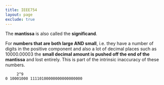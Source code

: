 ```yaml
---
title: IEEE754
layout: page
exclude: true
---
```


The **mantissa** is also called the **significand**.

For **numbers that are both large AND small**, i.e. they have a number of digits in the positive component and also a lot of decimal places such as 10000.00003 the **small decimal amount is pushed off the end of the mantissa** and lost entirely. This is part of the intrinsic inaccuracy of these numbers.
```
     2^9            
0 10001000 11110100000000000000000
``` 
<!--stackedit_data:
eyJoaXN0b3J5IjpbMTA2MjMwMzU2OCwtMTc2MDIzNTg1NV19
-->